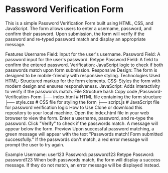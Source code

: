 # Password Verification Form

This is a simple Password Verification Form built using HTML, CSS, and JavaScript. The form allows users to enter a username, password, and confirm their password. Upon submission, the form will verify if the password and re-typed password match and display an appropriate message.

Features
Username Field: Input for the user's username.
Password Field: A password input for the user's password.
Retype Password Field: A field to confirm the entered password.
Verification: JavaScript logic to check if both passwords match upon form submission.
Responsive Design: The form is designed to be mobile-friendly with responsive styling.
Technologies Used
HTML: Structured markup for the form elements.
CSS: Styles the form with modern design and ensures responsiveness.
JavaScript: Adds interactivity to verify if the passwords match.
File Structure
bash
Copy code
/Password-Verification-Form
├── index.html       # HTML file containing the form structure
├── style.css        # CSS file for styling the form
├── script.js        # JavaScript file for password verification logic
How to Use
Clone or download this repository to your local machine.
Open the index.html file in your web browser to view the form.
Enter a username, password, and re-type the password.
Click "Verify" to check if the passwords match. A message will appear below the form.
Preview
Upon successful password matching, a green message will appear with the text "Passwords match! Form submitted successfully."
If the passwords don't match, a red error message will prompt the user to try again.

Example
Username: user123
Password: password123
Retype Password: password123
When both passwords match, the form will display a success message. If they do not match, an error message will be displayed instead.
